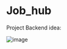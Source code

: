 # Job_hub

Project Backend idea:


![image](https://github.com/h4rdPL/Job_hub/assets/76441552/990c5dd6-badf-4123-bd48-b88d846bab27)
